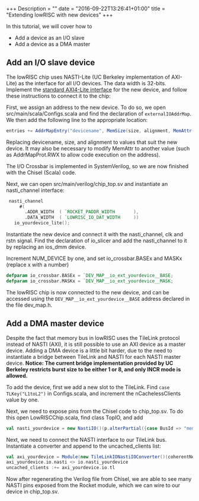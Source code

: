 +++
Description = ""
date = "2016-09-22T13:26:41+01:00"
title = "Extending lowRISC with new devices"
+++

In this tutorial, we will cover how to

* Add a device as an I/O slave
* Add a device as a DMA master

## Add an I/O slave device

The lowRISC chip uses NASTI-Lite (UC Berkeley implementation of AXI-Lite) as the interface for all I/O devices. The data width is 32-bits. Implement the [standard AXI4-Lite interface](http://www.xilinx.com/support/documentation/ip_documentation/ug761_axi_reference_guide.pdf "Xilinx AXI Specification") for the new device, and follow these instructions to connect it to the chip:

First, we assign an address to the new device. To do so, we open src/main/scala/Configs.scala and find the declaration of `externalIOAddrMap`. We then add the following line to the appropriate location:
```scala
entries += AddrMapEntry("devicename", MemSize(size, alignment, MemAttr(AddrMapProt.RW)))
```
Replacing devicename, size, and alignment to values that suit the new device. It may also be necessary to modify MemAttr to another value (such as AddrMapProt.RWX to allow code execution on the address).

The I/O Crossbar is implemented in SystemVerilog, so we are now finished with the Chisel (Scala) code.

Next, we can open src/main/verilog/chip\_top.sv and instantiate an nasti_channel interface:
```verilog
 nasti_channel
     #(
       .ADDR_WIDTH  ( `ROCKET_PADDR_WIDTH       ),
       .DATA_WIDTH  ( `LOWRISC_IO_DAT_WIDTH     ))
   io_yourdevice_lite();
```

Instantiate the new device and connect it with the nasti\_channel, clk and rstn signal. Find the declaration of io\_slicer and add the nasti\_channel to it by replacing an ios\_dmm device.

Increment NUM\_DEVICE by one, and set io\_crossbar.BASEx and MASKx (replace x with a number)
```verilog
defparam io_crossbar.BASEx = `DEV_MAP__io_ext_yourdevice__BASE;
defparam io_crossbar.MASKx = `DEV_MAP__io_ext_yourdevice__MASK;
```

The lowRISC chip is now connected to the new device, and can be accessed using the `DEV_MAP__io_ext_yourdevice__BASE` address declared in the file dev_map.h.

## Add a DMA master device

Despite the fact that memory bus in lowRISC uses the TileLink protocol instead of NASTI (AXI), it is still possible to use an AXI device as a master device. Adding a DMA device is a little bit harder, due to the need to instantiate a bridge between TileLink and NASTI for each NASTI master device. __Notice: The current bridge implementation provided by UC Berkeley restricts burst size to be either 1 or 8, and only INCR mode is allowed.__

To add the device, first we add a new slot to the TileLink. Find `case TLKey("L1toL2")` in Configs.scala, and increment the nCachelessClients value by one.

Next, we need to expose pins from the Chisel code to chip_top.sv. To do this open LowRISCChip.scala, find class TopIO, and add
```scala
val nasti_yourdevice = new NastiIO()(p.alterPartial({case BusId => "mem"})).flip
```

Next, we need to connect the NASTI interface to our TileLink bus. Instantiate a converter and append to the uncached_clients list:
```scala
val axi_yourdevice = Module(new TileLinkIONastiIOConverter()(coherentNetParams))
axi_yourdevice.io.nasti <> io.nasti_yourdevice
uncached_clients :+= axi_yourdevice.io.tl
```

Now after regenerating the Verilog file from Chisel, we are able to see many
NASTI pins exposed from the Rocket module, which we can wire to our device
in chip_top.sv.

